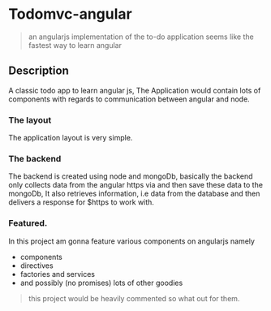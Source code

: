 # Todomvc-angular

> an angularjs implementation of the to-do application
> seems like the fastest way to learn angular

## Description
A classic todo app to learn angular js, The Application would contain lots of components with regards to communication between angular and node.

### The layout
The application layout is very simple.

### The backend
The backend is created using node and mongoDb,
basically the backend only collects data from the angular https via  and then save these data to the mongoDb,
It also retrieves information, i.e data from the database and then delivers a response for $https to work with.

### Featured.
In this project am gonna feature various components on angularjs namely
* components
* directives
* factories and services
* and possibly (no promises) lots of other goodies

> this project would be heavily commented so what out for them.
